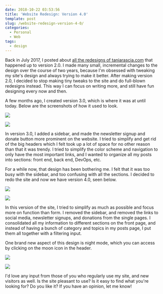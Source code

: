 ```yaml
---
date: 2018-10-22 03:53:56
title: 'Website Redesign: Version 4.0'
template: post
slug: /website-redesign-version-4-0/
categories:
  - Personal
  - Web
tags:
  - design
---
```


Back in July 2017, I posted about [all the redesigns of taniarascia.com](https://www.taniarascia.com/version-2-0-website-redesign-863-commits-later/) that happened up to version 2.0. I made many small, incremental changes to the design over the course of two years, because I'm obsessed with tweaking my site's design and always trying to make it better. After making version 2.0, I decided to stop making tiny tweaks to the site and do full-blown redesigns instead. This way I can focus on writing more, and still have fun designing every now and then.

A few months ago, I created version 3.0, which is where it was at until today. Below are the screenshots of how it used to look.

![](https://www.taniarascia.com/wp-content/uploads/Screen-Shot-2018-10-12-at-6.19.22-PM-1024x655.png)

![](https://www.taniarascia.com/wp-content/uploads/Screen-Shot-2018-10-21-at-2.37.16-PM-1024x655.png)

In version 3.0, I added a sidebar, and made the newsletter signup and donate button more prominent on the website. I tried to simplify and get rid of the big headers which I felt took up a lot of space for no other reason than that it was trendy. I tried to simplify the color scheme and navigation to only have the most important links, and I wanted to organize all my posts into sections: front end, back end, DevOps, etc.

For a while now, that design has been bothering me. I felt that it was too busy with the sidebar, and too confusing with all the sections. I decided to redo the site and now we have version 4.0, seen below.

![](https://www.taniarascia.com/wp-content/uploads/Screen-Shot-2018-10-21-at-10.44.14-PM-1024x655.png)

![](https://www.taniarascia.com/wp-content/uploads/Screen-Shot-2018-10-21-at-10.44.20-PM-1024x655.png)

In this version of the site, I tried to simplify as much as possible and focus more on function than form. I removed the sidebar, and removed the links to social media, newsletter signups, and donations from the single pages. I consolidated all my information to different sections on the front page, and instead of having a bunch of category and topics in my posts page, I put them all together with a filtering input.

One brand new aspect of this design is night mode, which you can access by clicking on the moon icon in the header.

![](https://www.taniarascia.com/wp-content/uploads/Screen-Shot-2018-10-21-at-10.55.49-PM-1024x655.png)

![](https://www.taniarascia.com/wp-content/uploads/Screen-Shot-2018-10-21-at-10.55.52-PM-1024x655.png)

I'd love any input from those of you who regularly use my site, and new visitors as well. Is the site pleasant to use? Is it easy to find what you're looking for? Do you like it? If you have an opinion, let me know!

